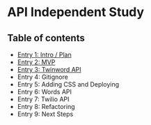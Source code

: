 # API Independent Study

## Table of contents

+ [Entry 1: Intro / Plan](entries/entry01-plan.md)
+ [Entry 2: MVP](entries/entry02-mvp.md)
+ [Entry 3: Twinword API](entries/entry03-twinword.md)
+ Entry 4: Gitignore
+ Entry 5: Adding CSS and Deploying
+ Entry 6: Words API
+ Entry 7: Twilio API
+ Entry 8: Refactoring
+ Entry 9: Next Steps
